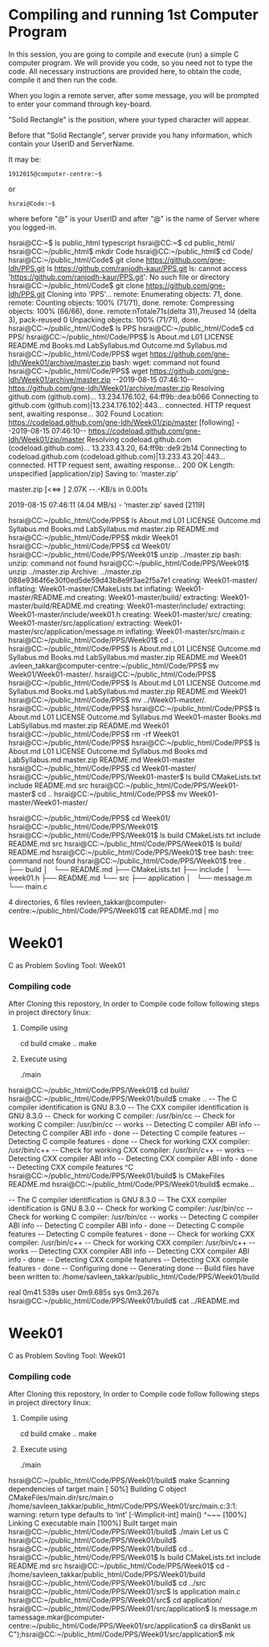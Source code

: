 # Compiling and running 1st Computer Program

In this session, you are going to compile and execute (run) a simple C
computer program. We will provide you code, so you need not to type the
code. All necessary instructions are provided here, to obtain the code,
compile it and then run the code.

When you login a remote server, after some message, you will be prompted to
enter your command through key-board.

"Solid Rectangle" is the position, where your typed character will appear.

Before that "Solid Rectangle", server provide you hany information, which
contain your UserID and ServerName.

It may be:

	1912015@computer-centre:~$ 

or

	hsrai@Code:~$

where before "@" is your UserID and after "@" is the name of Server where
you logged-in.



hsrai@CC:~$ ls
public_html  typescript
hsrai@CC:~$ cd public_html/
hsrai@CC:~/public_html$ mkdir Code
hsrai@CC:~/public_html$ cd Code/
hsrai@CC:~/public_html/Code$ git clone https://github.com/gne-ldh/PPS.git
ls https://github.com/ranjodh-kaur/PPS.git
ls: cannot access 'https://github.com/ranjodh-kaur/PPS.git': No such file or directory
hsrai@CC:~/public_html/Code$ git clone https://github.com/gne-ldh/PPS.git
Cloning into 'PPS'...
remote: Enumerating objects: 71, done.
remote: Counting objects: 100% (71/71), done.
remote: Compressing objects: 100% (66/66), done.
remote:nTotale71s(delta 31),7reused 14 (delta 3), pack-reused 0
Unpacking objects: 100% (71/71), done.
hsrai@CC:~/public_html/Code$ ls
PPS
hsrai@CC:~/public_html/Code$ cd PPS/
hsrai@CC:~/public_html/Code/PPS$ ls
About.md  L01		  LICENSE     README.md
Books.md  LabSyllabus.md  Outcome.md  Syllabus.md
hsrai@CC:~/public_html/Code/PPS$ wget https://github.com/gne-ldh/Week01/archive/master.zip
bash: wget: command not found
hsrai@CC:~/public_html/Code/PPS$ wget https://github.com/gne-ldh/Week01/archive/master.zip
--2019-08-15 07:46:10--  https://github.com/gne-ldh/Week01/archive/master.zip
Resolving github.com (github.com)... 13.234.176.102, 64:ff9b::dea:b066
Connecting to github.com (github.com)|13.234.176.102|:443... connected.
HTTP request sent, awaiting response... 302 Found
Location: https://codeload.github.com/gne-ldh/Week01/zip/master [following]
--2019-08-15 07:46:10--  https://codeload.github.com/gne-ldh/Week01/zip/master
Resolving codeload.github.com (codeload.github.com)... 13.233.43.20, 64:ff9b::de9:2b14
Connecting to codeload.github.com (codeload.github.com)|13.233.43.20|:443... connected.
HTTP request sent, awaiting response... 200 OK
Length: unspecified [application/zip]
Saving to: ‘master.zip’

master.zip		[<<=>		     ]	 2.07K	--.-KB/s    in 0.001s

2019-08-15 07:46:11 (4.04 MB/s) - ‘master.zip’ saved [2119]

hsrai@CC:~/public_html/Code/PPS$ ls
About.md  L01		  LICENSE     Outcome.md  Syllabus.md
Books.md  LabSyllabus.md  master.zip  README.md
hsrai@CC:~/public_html/Code/PPS$ mkdir Week01
hsrai@CC:~/public_html/Code/PPS$ cd Week01/
hsrai@CC:~/public_html/Code/PPS/Week01$ unzip ../master.zip
bash: unzip: command not found
hsrai@CC:~/public_html/Code/PPS/Week01$ unzip ../master.zip
Archive:  ../master.zip
088e9364f6e30f0ed5de59d43b8e9f3ae2f5a7e1
   creating: Week01-master/
  inflating: Week01-master/CMakeLists.txt
  inflating: Week01-master/README.md
   creating: Week01-master/build/
 extracting: Week01-master/build/README.md
   creating: Week01-master/include/
 extracting: Week01-master/include/week01.h
   creating: Week01-master/src/
   creating: Week01-master/src/application/
 extracting: Week01-master/src/application/message.m
  inflating: Week01-master/src/main.c
hsrai@CC:~/public_html/Code/PPS/Week01$ cd ..
hsrai@CC:~/public_html/Code/PPS$ ls
About.md  L01		  LICENSE     Outcome.md  Syllabus.md
Books.md  LabSyllabus.md  master.zip  README.md   Week01
.avleen_takkar@computer-centre:~/public_html/Code/PPS$ mv Week01/Week01-master/.
hsrai@CC:~/public_html/Code/PPS$ hsrai@CC:~/public_html/Code/PPS$ ls
About.md  L01		  LICENSE     Outcome.md  Syllabus.md
Books.md  LabSyllabus.md  master.zip  README.md   Week01
hsrai@CC:~/public_html/Code/PPS$ mv ../Week01-master/.
hsrai@CC:~/public_html/Code/PPS$ hsrai@CC:~/public_html/Code/PPS$ ls
About.md  L01		  LICENSE     Outcome.md  Syllabus.md  Week01-master
Books.md  LabSyllabus.md  master.zip  README.md   Week01
hsrai@CC:~/public_html/Code/PPS$ rm -rf Week01
hsrai@CC:~/public_html/Code/PPS$ hsrai@CC:~/public_html/Code/PPS$ ls
About.md  L01		  LICENSE     Outcome.md  Syllabus.md
Books.md  LabSyllabus.md  master.zip  README.md   Week01-master
hsrai@CC:~/public_html/Code/PPS$ cd Week01-master/
hsrai@CC:~/public_html/Code/PPS/Week01-master$ ls
build  CMakeLists.txt  include	README.md  src
hsrai@CC:~/public_html/Code/PPS/Week01-master$ cd ..
hsrai@CC:~/public_html/Code/PPS$ mv Week01-master/Week01-master/

hsrai@CC:~/public_html/Code/PPS$ cd Week01/
hsrai@CC:~/public_html/Code/PPS/Week01$ hsrai@CC:~/public_html/Code/PPS/Week01$ ls
build  CMakeLists.txt  include	README.md  src
hsrai@CC:~/public_html/Code/PPS/Week01$ ls build/
README.md
hsrai@CC:~/public_html/Code/PPS/Week01$ tree
bash: tree: command not found
hsrai@CC:~/public_html/Code/PPS/Week01$ tree
.
├── build
│   └── README.md
├── CMakeLists.txt
├── include
│   └── week01.h
├── README.md
└── src
    ├── application
    │   └── message.m
    └── main.c

4 directories, 6 files
revleen_takkar@computer-centre:~/public_html/Code/PPS/Week01$ cat README.md | mo
# Week01
C as Problem Sovling Tool: Week01

### Compiling code

  After Cloning this repostory, In order to Compile code follow following steps
in project directory linux:

1. Compile using

	cd build
	cmake ..
	make

1. Execute using

	./main

hsrai@CC:~/public_html/Code/PPS/Week01$ cd build/
hsrai@CC:~/public_html/Code/PPS/Week01/build$ cmake ..
-- The C compiler identification is GNU 8.3.0
-- The CXX compiler identification is GNU 8.3.0
-- Check for working C compiler: /usr/bin/cc
-- Check for working C compiler: /usr/bin/cc -- works
-- Detecting C compiler ABI info
-- Detecting C compiler ABI info - done
-- Detecting C compile features
-- Detecting C compile features - done
-- Check for working CXX compiler: /usr/bin/c++
-- Check for working CXX compiler: /usr/bin/c++ -- works
-- Detecting CXX compiler ABI info
-- Detecting CXX compiler ABI info - done
-- Detecting CXX compile features
^C
hsrai@CC:~/public_html/Code/PPS/Week01/build$ ls
CMakeFiles  README.md
hsrai@CC:~/public_html/Code/PPS/Week01/build$ ecmake...

-- The C compiler identification is GNU 8.3.0
-- The CXX compiler identification is GNU 8.3.0
-- Check for working C compiler: /usr/bin/cc
-- Check for working C compiler: /usr/bin/cc -- works
-- Detecting C compiler ABI info
-- Detecting C compiler ABI info - done
-- Detecting C compile features
-- Detecting C compile features - done
-- Check for working CXX compiler: /usr/bin/c++
-- Check for working CXX compiler: /usr/bin/c++ -- works
-- Detecting CXX compiler ABI info
-- Detecting CXX compiler ABI info - done
-- Detecting CXX compile features
-- Detecting CXX compile features - done
-- Configuring done
-- Generating done
-- Build files have been written to: /home/savleen_takkar/public_html/Code/PPS/Week01/build

real	0m41.539s
user	0m9.685s
sys	0m3.267s
hsrai@CC:~/public_html/Code/PPS/Week01/build$ cat ../README.md
# Week01
C as Problem Sovling Tool: Week01

### Compiling code

  After Cloning this repostory, In order to Compile code follow following steps in project directory linux:

1. Compile using

	cd build
	cmake ..
	make

1. Execute using

	./main

hsrai@CC:~/public_html/Code/PPS/Week01/build$ make
Scanning dependencies of target main
[ 50%] Building C object CMakeFiles/main.dir/src/main.o
/home/savleen_takkar/public_html/Code/PPS/Week01/src/main.c:3:1: warning: return type defaults to ‘int’ [-Wimplicit-int]
 main()
 ^~~~
[100%] Linking C executable main
[100%] Built target main
hsrai@CC:~/public_html/Code/PPS/Week01/build$ ./main
Let us C
hsrai@CC:~/public_html/Code/PPS/Week01/build$ hsrai@CC:~/public_html/Code/PPS/Week01/build$ cd ..
hsrai@CC:~/public_html/Code/PPS/Week01$ ls
build  CMakeLists.txt  include	README.md  src
hsrai@CC:~/public_html/Code/PPS/Week01$ cd -
/home/savleen_takkar/public_html/Code/PPS/Week01/build
hsrai@CC:~/public_html/Code/PPS/Week01/build$ cd ../src
hsrai@CC:~/public_html/Code/PPS/Week01/src$ ls
application  main.c
hsrai@CC:~/public_html/Code/PPS/Week01/src$ cd application/
hsrai@CC:~/public_html/Code/PPS/Week01/src/application$ ls
message.m
tamessage.mkar@computer-centre:~/public_html/Code/PPS/Week01/src/application$ ca
dirsBankt us C");hsrai@CC:~/public_html/Code/PPS/Week01/src/application$ mk
